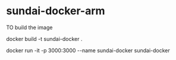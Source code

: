 # sundai-docker-arm

TO build the image 

docker build -t sundai-docker .

docker run -it -p 3000:3000 --name sundai-docker sundai-docker
